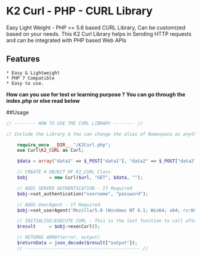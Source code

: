 # K2 Curl - PHP - CURL Library

Easy Light Weight - PHP >= 5.6 based CURL Library, Can be customized based on your needs.
This K2 Curl Library helps in Sending HTTP requests and can be integrated with PHP based Web APIs

## Features
    * Easy & Lightweight
    * PHP 7 Compatible
    * Easy to use.

**How can you use for test or learning purpose ? You can go through the index.php or else read below**

##Usage

```php
// -------- HOW TO USE THE CURL LIBRARY -------- //

// Include the Library & You can change the alias of Namespace as anything, I used Curl

    require_once __DIR__."/K2Curl.php";
    use Curl\K2_CURL as Curl;

    $data = array("data1" => $_POST["data1"], "data2" => $_POST["data2"]);

    // CREATE A OBJECT OF K2_CURL Class
    $obj        = new Curl($url, "GET", $data, "");

    // ADDS SERVER AUTHENTICATION - If Required
    $obj->set_authentication("username", "password");

    // ADDS UserAgent - If Required
    $obj->set_userAgent('Mozilla/5.0 (Windows NT 6.1; Win64; x64; rv:60.0) Gecko/20100101 Firefox/60.0');

    // INITIALISE/EXECUTE CURL - This is the last function to call after adding you add any Authentication & User Agent
    $result     = $obj->execCurl();

    // RETURNS ARRAY(error, output)
    $returnData = json_decode($result["output"]);
    // ------------------------------------------- //
```

